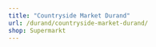 ```yaml
---
title: "Countryside Market Durand"
url: /durand/countryside-market-durand/
shop: Supermarkt
---
```

